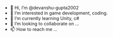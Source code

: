 - 👋 Hi, I’m @devanshu-gupta2002
- 👀 I’m interested in game development, coding.
- 🌱 I’m currently learning Unity, c#
- 💞️ I’m looking to collaborate on ...
- 📫 How to reach me ...

<!---
devanshu-gupta2002/devanshu-gupta2002 is a ✨ special ✨ repository because its `README.md` (this file) appears on your GitHub profile.
You can click the Preview link to take a look at your changes.
--->
